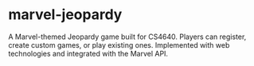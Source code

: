 # marvel-jeopardy
A Marvel-themed Jeopardy game built for CS4640. Players can register, create custom games, or play existing ones. Implemented with web technologies and integrated with the Marvel API.
